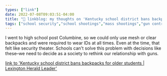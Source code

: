 ```yaml
---
types: ["link"]
date: 2022-07-08T09:03:51-04:00
title: "🔗 linkblog: my thoughts on 'Kentucky school district bans backpacks for older students | Lexington Herald Leader'"
tags: ["school security","school shootings","mass shootings","gun control","gun violence"]
---
```

I went to high school post Columbine, so we could only use mesh or clear backpacks and were required to wear IDs at all times. Even at the time, that felt like security theater. Schools can't solve this problem with decisions like these–we need to decide as a society to rethink our relationship with guns.
 

[link to 'Kentucky school district bans backpacks for older students | Lexington Herald Leader'](https://www.kentucky.com/news/local/education/article263242473.html)
